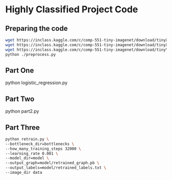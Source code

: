 # Highly Classified Project Code

## Preparing the code

```bash
wget https://inclass.kaggle.com/c/comp-551-tiny-imagenet/download/tinyX.npy
wget https://inclass.kaggle.com/c/comp-551-tiny-imagenet/download/tinyX_test.npy
wget https://inclass.kaggle.com/c/comp-551-tiny-imagenet/download/tinyY.npy
python ./preprocess.py
```

## Part One

python logistic_regression.py

## Part Two

python part2.py

## Part Three

```bash
python retrain.py \
--bottleneck_dir=bottlenecks \
--how_many_training_steps 32000 \
--learning_rate 0.001 \
--model_dir=model \
--output_graph=model/retrained_graph.pb \
--output_labels=model/retrained_labels.txt \
--image_dir data
```